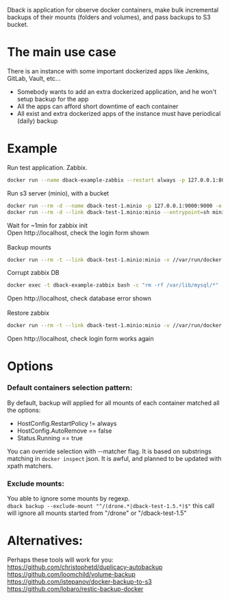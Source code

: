 Dback is application for observe docker containers, make bulk incremental backups
of their mounts (folders and volumes), and pass backups to S3 bucket.

# The main use case
There is an instance with some important dockerized apps like Jenkins, GitLab, Vault, etc...
- Somebody wants to add an extra dockerized application, and he won't setup backup for the app
- All the apps can afford short downtime of each container
- All exist and extra dockerized apps of the instance must have periodical (daily) backup

# Example
Run test application. Zabbix.
```sh
docker run --name dback-example-zabbix --restart always -p 127.0.0.1:80:80 -d zabbix/zabbix-appliance:alpine-4.4.0
```
Run s3 server (minio), with a bucket
```sh
docker run --rm -d --name dback-test-1.minio -p 127.0.0.1:9000:9000 -e MINIO_ACCESS_KEY=dback_test -e MINIO_SECRET_KEY=3b464c70cf691ef6512ed51b2a minio/minio:RELEASE.2020-03-25T07-03-04Z server /data
docker run --rm -d --link dback-test-1.minio:minio --entrypoint=sh minio/mc:RELEASE.2020-05-28T23-43-36Z -c "mc config host add minio http://minio:9000 dback_test 3b464c70cf691ef6512ed51b2a && mc mb minio/dback-test"
```
Wait for ~1min for zabbix init<br>
Open http://localhost, check the login form shown<br>
<br>
Backup mounts
```sh
docker run --rm -t --link dback-test-1.minio:minio -v //var/run/docker.sock:/var/run/docker.sock dback/dback:0.0.92 backup --s3-endpoint=http://minio:9000 -b=dback-test -a=dback_test -s=3b464c70cf691ef6512ed51b2a -p=SecureResticPassword11
```
Corrupt zabbix DB
```sh
docker exec -t dback-example-zabbix bash -c "rm -rf /var/lib/mysql/*"
```
Open http://localhost, check database error shown<br>
<br>
Restore zabbix
```sh
docker run --rm -t --link dback-test-1.minio:minio -v //var/run/docker.sock:/var/run/docker.sock dback/dback:0.0.92 restore --s3-endpoint=http://minio:9000 -b=dback-test -a=dback_test -s=3b464c70cf691ef6512ed51b2a -p=SecureResticPassword11
```
Open http://localhost, check login form works again

# Options
### Default containers selection pattern:
By default, backup will applied for all mounts of each container matched all the options:
- HostConfig.RestartPolicy != always
- HostConfig.AutoRemove == false
- Status.Running == true

You can override selection with --matcher flag. It is based on substrings matching in `docker inspect` json. It is awful, and planned to be updated with xpath matchers.


### Exclude mounts:
You able to ignore some mounts by regexp.<br>
`dback backup --exclude-mount "^/(drone.*|dback-test-1.5.*)$"`
this call will ignore all mounts started from "/drone" or "/dback-test-1.5"


# Alternatives:
Perhaps these tools will work for you:<br>
https://github.com/christophetd/duplicacy-autobackup<br>
https://github.com/loomchild/volume-backup<br>
https://github.com/istepanov/docker-backup-to-s3<br>
https://github.com/lobaro/restic-backup-docker<br>